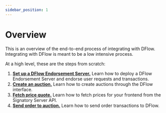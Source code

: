```yaml
---
sidebar_position: 1
---
```


# Overview

This is an overview of the end-to-end process of integrating with DFlow. Integrating with DFlow is meant to be a low intensive process.

At a high level, these are the steps from scratch:

1. **[Set up a DFlow Endorsement Server.](/docs/guides/ofs/setting-up-an-endorsement-server.md)** Learn how to deploy a DFlow Endorsement Server and endorse user requests and transactions.
2. **[Create an auction.](/docs/guides/ofs/creating-auctions.md)** Learn how to create auctions through the DFlow interface.
3. **[Fetch price quote.](/docs/guides/ofs/fetching-price-quotes.md)** Learn how to fetch prices for your frontend from the Signatory Server API.
4. **[Send order to auction.](/docs/guides/ofs/sending-order-transaction.md)** Learn how to send order transactions to DFlow.
